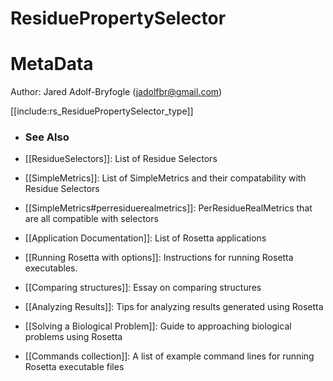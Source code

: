 ResiduePropertySelector
==================

MetaData
========

Author: Jared Adolf-Bryfogle (jadolfbr@gmail.com)


[[include:rs_ResiduePropertySelector_type]]



- ### See Also
 - [[ResidueSelectors]]: List of Residue Selectors
 - [[SimpleMetrics]]: List of SimpleMetrics and their compatability with Residue Selectors
 - [[SimpleMetrics#perresiduerealmetrics]]: PerResidueRealMetrics that are all compatible with selectors

 - [[Application Documentation]]: List of Rosetta applications
 - [[Running Rosetta with options]]: Instructions for running Rosetta executables.
 - [[Comparing structures]]: Essay on comparing structures
 - [[Analyzing Results]]: Tips for analyzing results generated using Rosetta
 - [[Solving a Biological Problem]]: Guide to approaching biological problems using Rosetta
 - [[Commands collection]]: A list of example command lines for running Rosetta executable files
